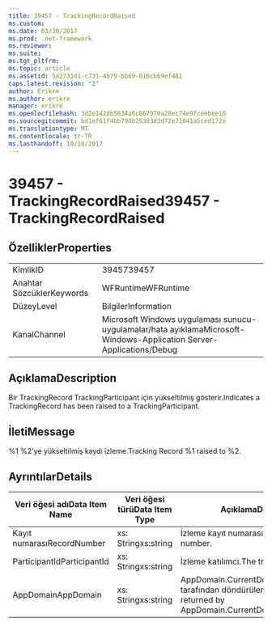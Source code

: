```yaml
---
title: 39457 - TrackingRecordRaised
ms.custom: 
ms.date: 03/30/2017
ms.prod: .net-framework
ms.reviewer: 
ms.suite: 
ms.tgt_pltfrm: 
ms.topic: article
ms.assetid: 5a2731d1-c731-4b79-bb69-016cb69ef481
caps.latest.revision: "2"
author: Erikre
ms.author: erikre
manager: erikre
ms.openlocfilehash: 3d2e142db5834a6c867970a28ec74e9fceebee16
ms.sourcegitcommit: bd1ef61f4bb794b25383d3d72e71041a5ced172e
ms.translationtype: MT
ms.contentlocale: tr-TR
ms.lasthandoff: 10/18/2017
---
```

# <a name="39457---trackingrecordraised"></a><span data-ttu-id="96641-102">39457 - TrackingRecordRaised</span><span class="sxs-lookup"><span data-stu-id="96641-102">39457 - TrackingRecordRaised</span></span>
## <a name="properties"></a><span data-ttu-id="96641-103">Özellikler</span><span class="sxs-lookup"><span data-stu-id="96641-103">Properties</span></span>  
  
|||  
|-|-|  
|<span data-ttu-id="96641-104">Kimlik</span><span class="sxs-lookup"><span data-stu-id="96641-104">ID</span></span>|<span data-ttu-id="96641-105">39457</span><span class="sxs-lookup"><span data-stu-id="96641-105">39457</span></span>|  
|<span data-ttu-id="96641-106">Anahtar Sözcükler</span><span class="sxs-lookup"><span data-stu-id="96641-106">Keywords</span></span>|<span data-ttu-id="96641-107">WFRuntime</span><span class="sxs-lookup"><span data-stu-id="96641-107">WFRuntime</span></span>|  
|<span data-ttu-id="96641-108">Düzey</span><span class="sxs-lookup"><span data-stu-id="96641-108">Level</span></span>|<span data-ttu-id="96641-109">Bilgiler</span><span class="sxs-lookup"><span data-stu-id="96641-109">Information</span></span>|  
|<span data-ttu-id="96641-110">Kanal</span><span class="sxs-lookup"><span data-stu-id="96641-110">Channel</span></span>|<span data-ttu-id="96641-111">Microsoft Windows uygulaması sunucu-uygulamalar/hata ayıklama</span><span class="sxs-lookup"><span data-stu-id="96641-111">Microsoft-Windows-Application Server-Applications/Debug</span></span>|  
  
## <a name="description"></a><span data-ttu-id="96641-112">Açıklama</span><span class="sxs-lookup"><span data-stu-id="96641-112">Description</span></span>  
 <span data-ttu-id="96641-113">Bir TrackingRecord TrackingParticipant için yükseltilmiş gösterir.</span><span class="sxs-lookup"><span data-stu-id="96641-113">Indicates a TrackingRecord has been raised to a TrackingParticipant.</span></span>  
  
## <a name="message"></a><span data-ttu-id="96641-114">İleti</span><span class="sxs-lookup"><span data-stu-id="96641-114">Message</span></span>  
 <span data-ttu-id="96641-115">%1 %2'ye yükseltilmiş kaydı izleme.</span><span class="sxs-lookup"><span data-stu-id="96641-115">Tracking Record %1 raised to %2.</span></span>  
  
## <a name="details"></a><span data-ttu-id="96641-116">Ayrıntılar</span><span class="sxs-lookup"><span data-stu-id="96641-116">Details</span></span>  
  
|<span data-ttu-id="96641-117">Veri öğesi adı</span><span class="sxs-lookup"><span data-stu-id="96641-117">Data Item Name</span></span>|<span data-ttu-id="96641-118">Veri öğesi türü</span><span class="sxs-lookup"><span data-stu-id="96641-118">Data Item Type</span></span>|<span data-ttu-id="96641-119">Açıklama</span><span class="sxs-lookup"><span data-stu-id="96641-119">Description</span></span>|  
|--------------------|--------------------|-----------------|  
|<span data-ttu-id="96641-120">Kayıt numarası</span><span class="sxs-lookup"><span data-stu-id="96641-120">RecordNumber</span></span>|<span data-ttu-id="96641-121">xs: String</span><span class="sxs-lookup"><span data-stu-id="96641-121">xs:string</span></span>|<span data-ttu-id="96641-122">İzleme kayıt numarası.</span><span class="sxs-lookup"><span data-stu-id="96641-122">The tracking record number.</span></span>|  
|<span data-ttu-id="96641-123">ParticipantId</span><span class="sxs-lookup"><span data-stu-id="96641-123">ParticipantId</span></span>|<span data-ttu-id="96641-124">xs: String</span><span class="sxs-lookup"><span data-stu-id="96641-124">xs:string</span></span>|<span data-ttu-id="96641-125">İzleme katılımcı.</span><span class="sxs-lookup"><span data-stu-id="96641-125">The tracking participant.</span></span>|  
|<span data-ttu-id="96641-126">AppDomain</span><span class="sxs-lookup"><span data-stu-id="96641-126">AppDomain</span></span>|<span data-ttu-id="96641-127">xs: String</span><span class="sxs-lookup"><span data-stu-id="96641-127">xs:string</span></span>|<span data-ttu-id="96641-128">AppDomain.CurrentDomain.FriendlyName tarafından döndürülen dize.</span><span class="sxs-lookup"><span data-stu-id="96641-128">The string returned by AppDomain.CurrentDomain.FriendlyName.</span></span>|
